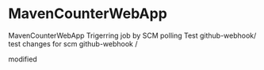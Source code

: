 # MavenCounterWebApp
MavenCounterWebApp
Trigerring job by SCM polling Test
github-webhook/
test changes for scm
github-webhook /

modified

